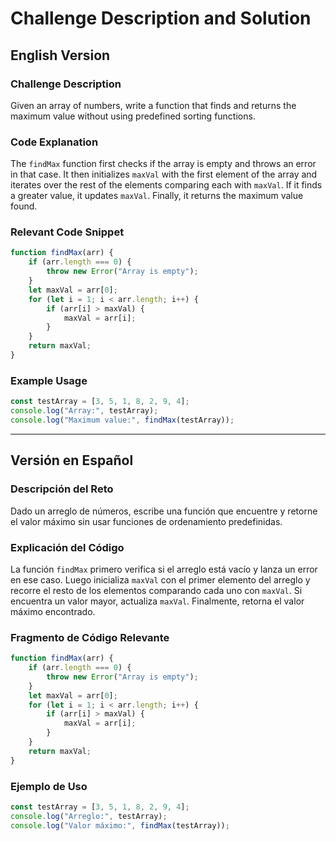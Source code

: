 # Challenge Description and Solution

## English Version

### Challenge Description
Given an array of numbers, write a function that finds and returns the maximum value without using predefined sorting functions.

### Code Explanation
The `findMax` function first checks if the array is empty and throws an error in that case. It then initializes `maxVal` with the first element of the array and iterates over the rest of the elements comparing each with `maxVal`. If it finds a greater value, it updates `maxVal`. Finally, it returns the maximum value found.

### Relevant Code Snippet

```javascript
function findMax(arr) {
    if (arr.length === 0) {
        throw new Error("Array is empty");
    }
    let maxVal = arr[0];
    for (let i = 1; i < arr.length; i++) {
        if (arr[i] > maxVal) {
            maxVal = arr[i];
        }
    }
    return maxVal;
}
```

### Example Usage

```javascript
const testArray = [3, 5, 1, 8, 2, 9, 4];
console.log("Array:", testArray);
console.log("Maximum value:", findMax(testArray));
```

---

## Versión en Español

### Descripción del Reto
Dado un arreglo de números, escribe una función que encuentre y retorne el valor máximo sin usar funciones de ordenamiento predefinidas.

### Explicación del Código
La función `findMax` primero verifica si el arreglo está vacío y lanza un error en ese caso. Luego inicializa `maxVal` con el primer elemento del arreglo y recorre el resto de los elementos comparando cada uno con `maxVal`. Si encuentra un valor mayor, actualiza `maxVal`. Finalmente, retorna el valor máximo encontrado.

### Fragmento de Código Relevante

```javascript
function findMax(arr) {
    if (arr.length === 0) {
        throw new Error("Array is empty");
    }
    let maxVal = arr[0];
    for (let i = 1; i < arr.length; i++) {
        if (arr[i] > maxVal) {
            maxVal = arr[i];
        }
    }
    return maxVal;
}
```

### Ejemplo de Uso

```javascript
const testArray = [3, 5, 1, 8, 2, 9, 4];
console.log("Arreglo:", testArray);
console.log("Valor máximo:", findMax(testArray));
